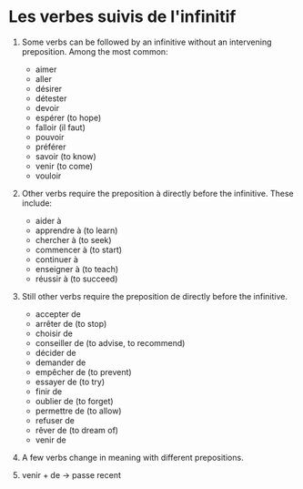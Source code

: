 # Les verbes suivis de l'infinitif

1. Some verbs can be followed by an infinitive without an intervening preposition. Among the most common:

   * aimer
   * aller
   * désirer
   * détester
   * devoir
   * espérer (to hope)
   * falloir (il faut)
   * pouvoir
   * préférer
   * savoir (to know)
   * venir (to come)
   * vouloir
   
2. Other verbs require the preposition à directly before the infinitive. These include:

   * aider à
   * apprendre à (to learn)
   * chercher à (to seek)
   * commencer à (to start)
   * continuer à
   * enseigner à (to teach)
   * réussir à (to succeed)
   
3. Still other verbs require the preposition de directly before the infinitive.
   * accepter de
   * arrêter de (to stop)
   * choisir de
   * conseiller de (to advise, to recommend)
   * décider de
   * demander de
   * empêcher de (to prevent)
   * essayer de (to try)
   * finir de
   * oublier de (to forget)
   * permettre de (to allow)
   * refuser de
   * rêver de (to dream of)
   * venir de 
   
4. A few verbs change in meaning with different prepositions.
5. venir + de -> passe recent
